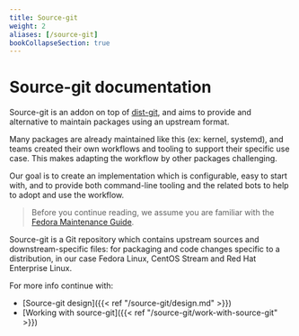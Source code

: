 ```yaml
---
title: Source-git
weight: 2
aliases: [/source-git]
bookCollapseSection: true
---
```


# Source-git documentation

Source-git is an addon on top of
[dist-git](https://github.com/release-engineering/dist-git), and aims to provide
and alternative to maintain packages using an upstream format.

Many packages are already maintained like this (ex: kernel, systemd), and teams
created their own workflows and tooling to support their specific use case. This
makes adapting the workflow by other packages challenging.

Our goal is to create an implementation which is configurable, easy to start
with, and to provide both command-line tooling and the related bots to help to
adopt and use the workflow.

> Before you continue reading, we assume you are familiar with the [Fedora
> Maintenance Guide](https://fedoraproject.org/wiki/Package_maintenance_guide).

Source-git is a Git repository which contains upstream sources and
downstream-specific files: for packaging and code changes specific to a
distribution, in our case Fedora Linux, CentOS Stream and Red Hat Enterprise
Linux.

For more info continue with:

* [Source-git design]({{< ref "/source-git/design.md" >}})
* [Working with source-git]({{< ref "/source-git/work-with-source-git" >}})
